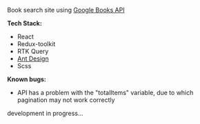 Book search site using [Google Books API](https://books.google.pl/)

**Tech Stack:** 
- React
- Redux-toolkit 
- RTK Query
- [Ant Design](https://ant.design/)
- Scss

**Known bugs:**
- API has a problem with the "totalItems" variable, due to which pagination may not work correctly

development in progress...
